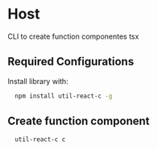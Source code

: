 
# Host

CLI to create function componentes tsx

## Required Configurations

Install library with: 

```bash
  npm install util-react-c -g
```


## Create function component

```bash
  util-react-c c
```